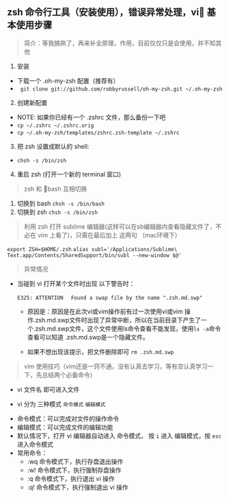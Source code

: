 ## zsh 命令行工具（安装使用），错误异常处理，vi 基本使用步骤

> 简介：等我搞熟了，再来补全原理，作用，目前仅仅只是会使用，并不知其他

1. 安装
  - 下载一个 .oh-my-zsh 配置（推荐有）
  - ` git clone git://github.com/robbyrussell/oh-my-zsh.git ~/.oh-my-zsh`

2. 创建新配置

- NOTE: 如果你已经有一个 .zshrc 文件，那么备份一下吧
- `cp ~/.zshrc ~/.zshrc.orig`
- `cp ~/.oh-my-zsh/templates/zshrc.zsh-template ~/.zshrc`

3. 把 zsh 设置成默认的 shell:
- `chsh -s /bin/zsh`

4. 重启 zsh (打开一个新的 terminal 窗口)

> zsh 和 bash 互相切换
1. 切换到 bash  `chsh -s /bin/bash`
2. 切换到 zsh   `chsh -s /bin/zsh`

>  利用 zsh 打开 sublime 编辑器(这样可以在sb编辑器内查看隐藏文件了，不必在 vim 上看了)，只需在最后加上 这两句 （mac环境下）

`export ZSH=$HOME/.zsh`
`alias subl='/Applications/Sublime\ Text.app/Contents/SharedSupport/bin/subl --new-window $@'`

> 异常情况 
- 当碰到 vi 打开某个文件时出现  以下警告时：

  `E325: ATTENTION  `
  `Found a swap file by the name ".zsh.md.swp"  `
  * 原因是：原因是在此次vi或vim操作前有过一次使用vi或vim 操作.zsh.md.swp文件时出现了异常中断，所以在当前目录下产生了一个.zsh.md.swp文件，这个文件使用ls命令查看不能发现，使用`ls -a`命令查看可以知道 .zsh.md.swp是一个隐藏文件。

  * 如果不想出现该提示，把文件删除即可  `rm .zsh.md.swp
`

> vim 使用技巧（vim还是一窍不通，没有认真去学习，等有空认真学习一下，先总结两个必备命令）
- vi 文件名 即可进入文件 

- vi 分为 三种模式 `命令模式` `编辑模式` 
 * 命令模式：可以完成对文件的操作命令
 * 编辑模式：可以完成文件的编辑功能
 * 默认情况下，打开 vi 编辑器自动进入 命令模式， 按 `i` 进入 编辑模式，按 `esc` 进入命令模式
 * 常用命令：
    - :wq  命令模式下，执行存盘退出操作
    - :w!  命令模式下，执行强制存盘操作
    - :q   命令模式下，执行退出 vi 操作
    - :q!  命令模式下，执行强制退出 vi 操作
